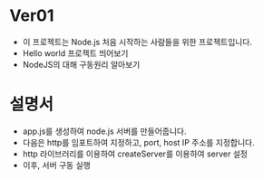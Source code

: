 # Ver01

- 이 프로젝트는 Node.js 처음 시작하는 사람들을 위한 프로젝트입니다.
- Hello world 프로젝트 띄어보기
- NodeJS의 대해 구동원리 알아보기


# 설명서 
- app.js를 생성하여 node.js 서버를 만들어줍니다.
- 다음은 http를 임포트하여 지정하고, port, host IP 주소를 지정합니다.
- http 라이브러리를 이용하여 createServer를 이용하여 server 설정
- 이후, 서버 구동 실행